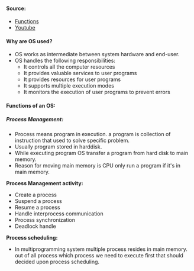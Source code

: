 #### Source:
* [Functions](https://www.geeksforgeeks.org/functions-of-operating-system/)
* [Youtube](https://www.youtube.com/watch?v=rAMVA1QJUhU&list=PLXj4XH7LcRfDrdQuJTHIPmKMpa7eYVaPm&index=4)


#### Why are OS used?

* OS works as intermediate between system hardware and end-user. 
* OS handles the following responsibilities:
	* It controls all the computer resources
	* It provides valuable services to user programs
	* It provides resources for user programs
	* It supports multiple execution modes
	* It monitors the execution of user programs to prevent errors


#### Functions of an OS:

##### Process Management:

* Process means program in execution. a program is collection of instruction that used to solve specific problem.
* Usually program stored in harddisk.
* While executing program OS transfer a program from hard disk to main memory.
* Reason for moving main memory is CPU only run a program if it's in main memory.

**Process Management activity:**

* Create a process
* Suspend a process
* Resume a process
* Handle interprocess communication
* Process synchronization
* Deadlock handle

**Process scheduling:**

* In multiprogramming system multiple process resides in main memory. out of all process which process we need to execute first that should decided upon process scheduling.